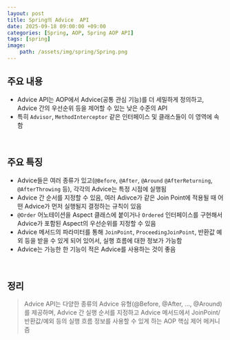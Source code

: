```yaml
---
layout: post
title: Spring의 Advice  API
date: 2025-09-18 09:00:00 +09:00
categories: [Spring, AOP, Spring AOP API]
tags: [spring]
image:
    path: /assets/img/spring/Spring.png
---
```


## 주요 내용

- Advice API는 AOP에서 Advice(공통 관심 기능)를 더 세밀하게 정의하고, Advice 간의 우선순위 등을 제어할 수 있는 낮은 수준의 API
- 특히 `Advisor`, `MethodInterceptor` 같은 인터페이스 및 클래스들이 이 영역에 속함

<br>

## 주요 특징

- Advice들은 여러 종류가 있고(`@Before`, `@After`, `@Around` `@AfterReturning`, `@AfterThrowing` 등), 각각의 Advice는 특정 시점에 실행됨
- Advice 간 순서를 지정할 수 있음, 여러 Adivce가 같은 Join Point에 적용될 때 어떤 Advice가 먼저 실행될지 결정하는 규칙이 있음
- `@Order` 어노테이션을 Aspect 클래스에 붙이거나 `Ordered` 인터페이스를 구현해서 Advice가 포함된 Aspect의 우선순위를 지정할 수 있음
- Advice 메서드의 파라미터를 통해 `JoinPoint`, `ProceedingJoinPoint`, 반환값 예외 등을 받을 수 있게 되어 있어서, 실행 흐름에 대한 정보가 가능함
- Advice는 가능한 한 기능이 적은 Advice를 사용하는 것이 좋음

<br>

## 정리

> Advice API는 다양한 종류의 Advice 유형(@Before, @After, ..., @Around)를 제공하며, Advice 간 실행 순서를 지정하고 Advice 메서드에서 JoinPoint/반환값/예외 등의 실행 흐름 정보를 사용할 수 있게 하는 AOP 핵심 제어 메커니즘